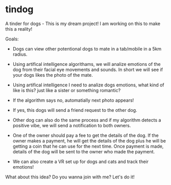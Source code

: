 # tindog
A tinder for dogs - This is my dream project! I am working on this to make this a reality!

Goals:
  - Dogs can view other potentional dogs to mate in a tab/mobile in a 5km radius. 
  - Using artifical intelligence algorithams, we will analize emotions of the dog from their facial eye movements and sounds. In short we will see if your dogs likes the photo of the mate.
  - Using artifical intelligence I need to analize dogs emotions, what kind of like is this? just like a sister or something romantic?
  - If the algorithm says no, automatially next photo appears!
- If yes, this dogs will send a friend request to the other dog.
- Other dog can also do the same process and if my algorithm detects a positive vibe, we will send a notification to both owners.  
- One of the owner should pay a fee to get the details of the dog. If the owner makes a payment, he will get the details of the dog plus he will be getting a coin that he can use for the next time. Once payment is made, details of the dog will be sent to the owner who made the payment. 


- We can also create a VR set up for dogs and cats and track their emotions!

What about this idea? Do you wanna join with me? Let's do it!

